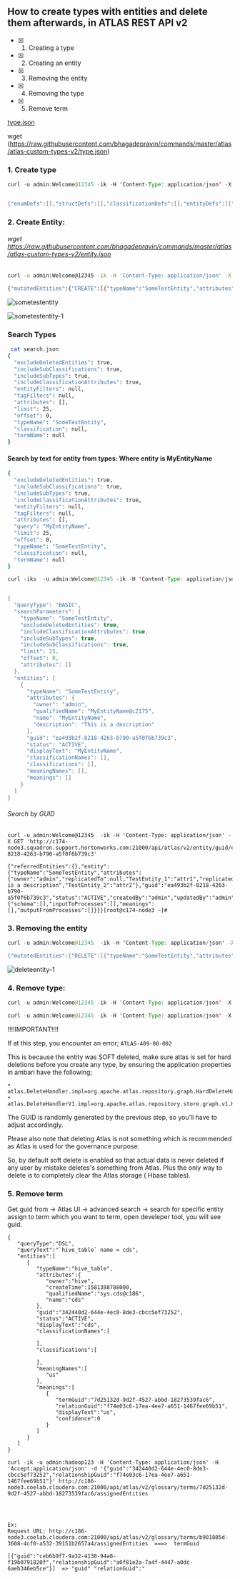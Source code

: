 ## How to create types with entities and delete them afterwards, in ATLAS REST API v2

 - [x] 1. Creating a type
 - [x] 2. Creating an entity
 - [x] 3. Removing the entity
 - [x] 4. Removing the type
 - [x] 5. Remove term


[type.json](https://raw.githubusercontent.com/bhagadepravin/commands/master/atlas/atlas-custom-types-v2/type.json)

wget (https://raw.githubusercontent.com/bhagadepravin/commands/master/atlas/atlas-custom-types-v2/type.json)
 
### 1. Create type
```java
curl -u admin:Welcome@12345 -ik -H 'Content-Type: application/json' -X POST 'http://c174-node3.squadron.support.hortonworks.com:21000/api/atlas/v2/types/typedefs' -d @type.json


{"enumDefs":[],"structDefs":[],"classificationDefs":[],"entityDefs":[{"category":"ENTITY","guid":"5a51fe50-33f9-4739-86e3-add9f4d68a60","createdBy":"admin","updatedBy":"admin","createTime":1581157776362,"updateTime":1581157776362,"version":1,"name":"SomeTestEntity","description":"This is a test entity","typeVersion":"1.0","attributeDefs":[{"name":"TestEntity_1","typeName":"string","isOptional":true,"cardinality":"SINGLE","valuesMinCount":0,"valuesMaxCount":1,"isUnique":false,"isIndexable":false,"includeInNotification":false,"searchWeight":-1},{"name":"TestEntity_2","typeName":"string","isOptional":true,"cardinality":"SINGLE","valuesMinCount":0,"valuesMaxCount":1,"isUnique":false,"isIndexable":false,"includeInNotification":false,"searchWeight":-1}],"superTypes":["DataSet"],"subTypes":[],"relationshipAttributeDefs":[{"name":"schema","typeName":"array<avro_schema>","isOptional":true,"cardinality":"SET","valuesMinCount":-1,"valuesMaxCount":-1,"isUnique":false,"isIndexable":false,"includeInNotification":false,"searchWeight":-1,"relationshipTypeName":"avro_schema_associatedEntities","isLegacyAttribute":false},{"name":"inputToProcesses","typeName":"array<Process>","isOptional":true,"cardinality":"SET","valuesMinCount":-1,"valuesMaxCount":-1,"isUnique":false,"isIndexable":false,"includeInNotification":false,"searchWeight":-1,"relationshipTypeName":"dataset_process_inputs","isLegacyAttribute":false},{"name":"meanings","typeName":"array<AtlasGlossaryTerm>","isOptional":true,"cardinality":"SET","valuesMinCount":-1,"valuesMaxCount":-1,"isUnique":false,"isIndexable":false,"includeInNotification":false,"searchWeight":-1,"relationshipTypeName":"AtlasGlossarySemanticAssignment","isLegacyAttribute":false},{"name":"outputFromProcesses","typeName":"array<Process>","isOptional":true,"cardinality":"SET","valuesMinCount":-1,"valuesMaxCount":-1,"isUnique":false,"isIndexable":false,"includeInNotification":false,"searchWeight":-1,"relationshipTypeName":"process_dataset_outputs","isLegacyAttribute":false}]}],"relationshipDefs":[]}[root@c174-node3 ~]#
```

### 2. Create Entity:

###### wget https://raw.githubusercontent.com/bhagadepravin/commands/master/atlas/atlas-custom-types-v2/entity.json

```sh
curl -u admin:Welcome@12345 -ik -H 'Content-Type: application/json' -X POST 'http://c174-node3.squadron.support.hortonworks.com:21000/api/atlas/v2/entity' -d @entity.json

{"mutatedEntities":{"CREATE":[{"typeName":"SomeTestEntity","attributes":{"qualifiedName":"MyEntityName@c2175"},"guid":"ea493b2f-8218-4263-b790-a5f0f6b739c3"}]},"guidAssignments":{"-1":"ea493b2f-8218-4263-b790-a5f0f6b739c3"}}
````

![sometestentity](https://github.com/bhagadepravin/commands/blob/master/atlas/atlas-custom-types-v2/sometestentity.png)


![sometestentity-1](https://github.com/bhagadepravin/commands/blob/master/atlas/atlas-custom-types-v2/sometestentity-1.png)


### Search Types 

```bash
 cat search.json
{
  "excludeDeletedEntities": true,
  "includeSubClassifications": true,
  "includeSubTypes": true,
  "includeClassificationAttributes": true,
  "entityFilters": null,
  "tagFilters": null,
  "attributes": [],
  "limit": 25,
  "offset": 0,
  "typeName": "SomeTestEntity",
  "classification": null,
  "termName": null
}
```

#### Search by text for entity from types: Where entity is MyEntityName

```bash
{
  "excludeDeletedEntities": true,
  "includeSubClassifications": true,
  "includeSubTypes": true,
  "includeClassificationAttributes": true,
  "entityFilters": null,
  "tagFilters": null,
  "attributes": [],
  "query": "MyEntityName",
  "limit": 25,
  "offset": 0,
  "typeName": "SomeTestEntity",
  "classification": null,
  "termName": null
}
```

```java
curl -iks  -u admin:Welcome@12345 -ik -H 'Content-Type: application/json' -X POST 'http://c174-node3.squadron.support.hortonworks.com:21000/api/atlas/v2/search/basic' -d  @search.json


{
  "queryType": "BASIC",
  "searchParameters": {
    "typeName": "SomeTestEntity",
    "excludeDeletedEntities": true,
    "includeClassificationAttributes": true,
    "includeSubTypes": true,
    "includeSubClassifications": true,
    "limit": 25,
    "offset": 0,
    "attributes": []
  },
  "entities": [
    {
      "typeName": "SomeTestEntity",
      "attributes": {
        "owner": "admin",
        "qualifiedName": "MyEntityName@c2175",
        "name": "MyEntityName",
        "description": "This is a description"
      },
      "guid": "ea493b2f-8218-4263-b790-a5f0f6b739c3",
      "status": "ACTIVE",
      "displayText": "MyEntityName",
      "classificationNames": [],
      "classifications": [],
      "meaningNames": [],
      "meanings": []
    }
  ]
}
```


###### Search by GUID

```
curl -u admin:Welcome@12345  -ik -H 'Content-Type: application/json' -X GET 'http://c174-node3.squadron.support.hortonworks.com:21000/api/atlas/v2/entity/guid/ea493b2f-8218-4263-b790-a5f0f6b739c3'

{"referredEntities":{},"entity":{"typeName":"SomeTestEntity","attributes":{"owner":"admin","replicatedTo":null,"TestEntity_1":"attr1","replicatedFrom":null,"qualifiedName":"MyEntityName@c2175","name":"MyEntityName","description":"This is a description","TestEntity_2":"attr2"},"guid":"ea493b2f-8218-4263-b790-a5f0f6b739c3","status":"ACTIVE","createdBy":"admin","updatedBy":"admin","createTime":1581158664906,"updateTime":1581158664906,"version":0,"relationshipAttributes":{"schema":[],"inputToProcesses":[],"meanings":[],"outputFromProcesses":[]}}}[root@c174-node3 ~]#
```

### 3. Removing the entity

```java
curl -u admin:Welcome@12345  -ik -H 'Content-Type: application/json' -X DELETE 'http://c174-node3.squadron.support.hortonworks.com:21000/api/atlas/v2/entity/guid/ea493b2f-8218-4263-b790-a5f0f6b739c3'

{"mutatedEntities":{"DELETE":[{"typeName":"SomeTestEntity","attributes":{"owner":"admin","qualifiedName":"MyEntityName@c2175","name":"MyEntityName","description":"This is a description"},"guid":"ea493b2f-8218-4263-b790-a5f0f6b739c3","status":"ACTIVE","displayText":"MyEntityName","classificationNames":[],"meaningNames":[],"meanings":[]}]}}
```

![deleteentity-1](https://github.com/bhagadepravin/commands/blob/master/atlas/atlas-custom-types-v2/delete%20entity.png)


### 4. Remove type:
```java
curl -u admin:Welcome@12345 -ik -H 'Content-Type: application/json' -X GET 'http://c174-node3.squadron.support.hortonworks.com:21000/api/atlas/v2/types/typedefs' 

curl -u admin:Welcome@12345 -ik -H 'Content-Type: application/json' -X DELETE 'http://c174-node3.squadron.support.hortonworks.com:21000/api/atlas/v2/types/typedefs' -d @type.json
```
!!!!IMPORTANT!!!!

If at this step, you encounter an error; `ATLAS-409-00-002`

This is because the entity was SOFT deleted, make sure atlas is set for hard deletions before you create any type, by ensuring the application properties in ambari have the following;

```
• atlas.DeleteHandler.impl=org.apache.atlas.repository.graph.HardDeleteHandler
• atlas.DeleteHandlerV1.impl=org.apache.atlas.repository.store.graph.v1.HardDeleteHandlerV1
```

The GUID is randomly generated by the previous step, so you’ll have to adjust accordingly.

Please also note that deleting Atlas is not something which is recommended as Atlas is used for the governance purpose. 

So, by default soft delete is enabled so that actual data is never deleted if any user by mistake deletes's something from Atlas. Plus the only way to delete is to completely clear the Atlas storage ( Hbase tables).


### 5. Remove term

Get guid from -> Atlas UI -> advanced search -> search for specific entity assign to term which you want to term, open develeper tool, you will see guid.
```
{ 
   "queryType":"DSL",
   "queryText":"`hive_table` name = cds",
   "entities":[ 
      { 
         "typeName":"hive_table",
         "attributes":{ 
            "owner":"hive",
            "createTime":1581388788000,
            "qualifiedName":"sys.cds@c186",
            "name":"cds"
         },
         "guid":"342440d2-644e-4ec0-8de3-cbcc5ef73252",
         "status":"ACTIVE",
         "displayText":"cds",
         "classificationNames":[ 

         ],
         "classifications":[ 

         ],
         "meaningNames":[ 
            "us"
         ],
         "meanings":[ 
            { 
               "termGuid":"7d25132d-9d2f-4527-abbd-18273539fac6",
               "relationGuid":"f74e03c6-17ea-4ee7-a651-1467fee69b51",
               "displayText":"us",
               "confidence":0
            }
         ]
      }
   ]
}

curl -ik -u admin:hadoop123 -H 'Content-Type: application/json' -H 'Accept:application/json' -d '{"guid":"342440d2-644e-4ec0-8de3-cbcc5ef73252","relationshipGuid":"f74e03c6-17ea-4ee7-a651-1467fee69b51"}' http://c186-node3.coelab.cloudera.com:21000/api/atlas/v2/glossary/terms/7d25132d-9d2f-4527-abbd-18273539fac6/assignedEntities




Ex:
Request URL: http://c186-node3.coelab.cloudera.com:21000/api/atlas/v2/glossary/terms/b901805d-3608-4cf0-a532-39151b2657a4/assignedEntities  ===>  termGuid

[{"guid":"ceb6b9f7-9a32-4138-94a8-f19b0791820f","relationshipGuid":"a0f81e2a-7a4f-4447-a0dc-6aeb346eb5ce"}]  => "guid" "relationGuid":"

```
